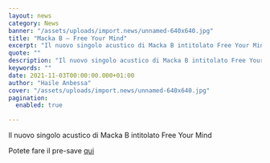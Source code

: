 ```yaml
---
layout: news
category: News
banner: "/assets/uploads/import.news/unnamed-640x640.jpg"
title: "Macka B – Free Your Mind"
excerpt: "Il nuovo singolo acustico di Macka B intitolato Free Your Mind Potete fare il pre-save qui"
quote: ""
description: "Il nuovo singolo acustico di Macka B intitolato Free Your Mind Potete fare il pre-save qui"
keywords: ""
date: 2021-11-03T00:00:00.000+01:00
author: "Haile Anbessa"
cover: "/assets/uploads/import.news/unnamed-640x640.jpg"
pagination:
  enabled: true

---
```


  
Il nuovo singolo acustico di Macka B intitolato Free Your Mind

Potete fare il pre-save [qui](https://ditto.fm/free-your-mind-macka-b%5F6ee6db1e73)